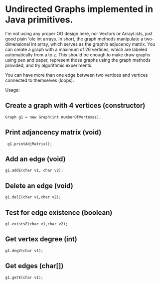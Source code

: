 # Undirected Graphs implemented in Java primitives. 

I'm not using any proper OO design here, nor Vectors or ArrayLists, just good plain 'ole int arrays.
In short, the graph methods manipulate a two-dimensional int array, which serves as the graph's adjucency matrix.
You can create a graph with a maximum of 26 vertices, which are labeled automatically from a to z.
This should be enough to make draw graphs using pen and paper, represent those graphs using the graph methods provided,
and try algorithmic experiments. 

You can have more than one edge between two vertices and vertices connected to themselves (loops).

Usage:

## Create a graph with 4 vertices (constructor)

```Graph g1 = new Graph(int numberOfVertexes);```

## Print adjancency matrix (void)

``` g1.printAdjMatrix();```

## Add an edge (void)

```g1.addE(char v1, char v2);```

## Delete an edge (void)

```g1.delE(char v1,char v2);```

## Test for edge existence (boolean)

```g1.existsE(char v1,char v2);```

## Get vertex degree (int)

```g1.degV(char v1);```

## Get edges (char[])

```g1.getE(char v1);```
